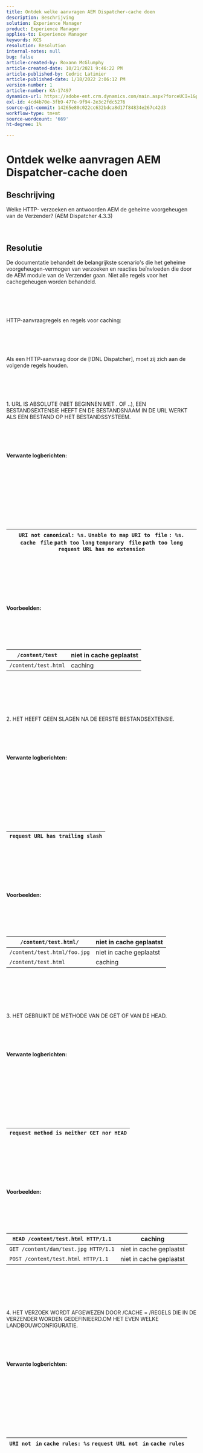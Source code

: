 ```yaml
---
title: Ontdek welke aanvragen AEM Dispatcher-cache doen
description: Beschrijving
solution: Experience Manager
product: Experience Manager
applies-to: Experience Manager
keywords: KCS
resolution: Resolution
internal-notes: null
bug: false
article-created-by: Roxann McGlumphy
article-created-date: 10/21/2021 9:46:22 PM
article-published-by: Cedric Latimier
article-published-date: 1/18/2022 2:06:12 PM
version-number: 1
article-number: KA-17497
dynamics-url: https://adobe-ent.crm.dynamics.com/main.aspx?forceUCI=1&pagetype=entityrecord&etn=knowledgearticle&id=2af16250-b832-ec11-b6e5-000d3a5ba97a
exl-id: 4cd4b70e-3fb9-477e-9f94-2e3c2fdc5276
source-git-commit: 14265e80c022cc632bdca8d17f84834e267c42d3
workflow-type: tm+mt
source-wordcount: '669'
ht-degree: 1%

---
```


# Ontdek welke aanvragen AEM Dispatcher-cache doen

## Beschrijving

Welke HTTP- verzoeken en antwoorden AEM de geheime voorgeheugen van de Verzender? (AEM Dispatcher 4.3.3)<br><br><br>

## Resolutie


De documentatie behandelt de belangrijkste scenario&#39;s die het geheime voorgeheugen-vermogen van verzoeken en reacties beïnvloeden die door de AEM module van de Verzender gaan. Niet alle regels voor het cachegeheugen worden behandeld.
<br><br><br><br> <br><br>HTTP-aanvraagregels en regels voor caching:<br><br><br><br> <br><br>
Als een HTTP-aanvraag door de [!DNL Dispatcher], moet zij zich aan de volgende regels houden.
<br><br><br><br> <br><br>1. URL IS ABSOLUTE (NIET BEGINNEN MET . OF ..), EEN BESTANDSEXTENSIE HEEFT EN DE BESTANDSNAAM IN DE URL WERKT ALS EEN BESTAND OP HET BESTANDSSYSTEEM.<br><br><br><br> <br><br>
<b>Verwante logberichten:</b>
<br><br><br><br><br> <br><br> <br><br><br><br>

| `URI not canonical: %s.` `Unable to map URI to ` `file` `: %s.` `cache ` `file` `path too long` `temporary ` `file` `path too long` `request URL has no extension` |
| --- |

<br><br><br><br><br> <br><br>
<b>Voorbeelden:</b>
<br><br><br><br> <br><br>

| `/content/test` | niet in cache geplaatst |
| --- | --- |
| `/content/test.html` | caching |

<br><br><br><br> <br><br>2. HET HEEFT GEEN SLAGEN NA DE EERSTE BESTANDSEXTENSIE.<br><br><br><br> <br><br>
<b>Verwante logberichten:</b>
<br><br><br><br><br> <br><br> <br><br><br><br>

| `request URL has trailing slash` |
| --- |

<br><br><br><br><br> <br><br>
<b>Voorbeelden:</b>
<br><br><br><br> <br><br>

| `/content/test.html/` | niet in cache geplaatst |
| --- | --- |
| `/content/test.html/foo.jpg` | niet in cache geplaatst |
| `/content/test.html` | caching |

<br><br><br><br> <br><br>3. HET GEBRUIKT DE METHODE VAN DE GET OF VAN DE HEAD.<br><br><br><br> <br><br>
<b>Verwante logberichten:</b>
<br><br><br><br><br> <br><br> <br><br><br><br>

| `request method is neither GET nor HEAD` |
| --- |

<br><br><br><br><br> <br><br>
<b>Voorbeelden:</b>
<br><br><br><br> <br><br>

| `HEAD /content/test.html HTTP/1.1` | caching |
| --- | --- |
| `GET /content/dam/test.jpg HTTP/1.1` | niet in cache geplaatst |
| `POST /content/test.html HTTP/1.1` | niet in cache geplaatst |

<br><br><br><br> <br><br>4. HET VERZOEK WORDT AFGEWEZEN DOOR /CACHE = /REGELS DIE IN DE VERZENDER WORDEN GEDEFINIEERD.OM HET EVEN WELKE LANDBOUWCONFIGURATIE.<br><br><br><br> <br><br>
<b>Verwante logberichten:</b>
<br><br><br><br><br> <br><br> <br><br><br><br>

| `URI not ` `in` `cache rules: %s` `request URL not ` `in` `cache rules` |
| --- |

<br><br><br><br><br> <br><br>
<b>Voorbeelden:</b>
<br><br><br><br> <br><br>

| Het landbouwbedrijf heeft /cache = /rules en een verzoek wordt ontvangen voor <b>/content/test.html</b><br><br>/cache<br><br>&amp;accolade;<br><br>...<br><br>/rules<br><br>&amp;accolade;<br><br>/0001 &amp;accolade;<br><br>type &quot;deny&quot;<br><br>glob &quot;\*&quot;<br><br>&amp;Bron;<br><br>&amp;Bron; | niet in cache geplaatst |
| --- | --- |
| Het landbouwbedrijf heeft /cache = /rules en een verzoek wordt ontvangen voor <b>/content/test.html</b><br><br>/cache<br><br>&amp;accolade;<br><br>...<br><br>/rules<br><br>&amp;accolade;<br><br>/0001 &amp;accolade;<br><br>type &quot;allow&quot;<br><br>glob &quot;\*&quot;<br><br>&amp;Bron;<br><br>&amp;Bron; | caching |

<br><br><br><br> <br><br>5. HET HTTP-VERZOEK BEVAT GEEN VERGUNNINGSAANWIJZING OF BEVAT DE KOPTEKST, MAAR /ALLOWAUTHORIZED WORDT INGESTELD OP 1 IN DE BEDRIJFSAANDUIDING.<br><br><br><br> <br><br>
<b>Verwante logberichten:</b>
<br><br><br><br><br> <br><br> <br><br><br><br>

| `request contains authorization` |
| --- |

<br><br><br><br><br> <br><br>
<b>Voorbeelden:</b>
<br><br><br><br> <br><br>

| HTTP-aanvraag:<br><br>GET /content/test.html HTTP/1.1<br>  Autorisatie: Basic YWxhZGRpbjpvcGVuc2VzYW1l<br><br>dispatcher.any farm /cache = /allowAuthorized configuratie:<br><br>/cache&amp;segment;<br>    /allowAuthorized &quot;0&quot;<br>  &amp;Bron; | niet in cache geplaatst |
| --- | --- |
| HTTP-aanvraag:<br><br>GET /content/test.html HTTP/1.1<br>  Autorisatie: Basic YWxhZGRpbjpvcGVuc2VzYW1l<br><br>dispatcher.any farm /cache = /allowAuthorized configuratie:<br><br>/cache&amp;segment;<br>    /allowAuthorized &quot;1&quot;<br>  &amp;Bron; | caching |

<br><br><br><br> <br><br>6. HET HTTP-VERZOEK BEVAT AANMELDINGSTEKEN OF VERGUNNINGCOOKIE IN DE COOKIE HEADER OF BEVAT EEN VAN DEZE COOKIES EN/ALLOWAUTHORIZED WORDT INGESTELD OP 1 IN DE BEDRIJFSAANDUIDING.<br><br><br><br> <br><br>
<b>Verwante logberichten:</b>
<br><br><br><br><br> <br><br> <br><br><br><br>

| `request contains authorization` |
| --- |

<br><br><br><br><br> <br><br>
<b>Voorbeelden:</b>
<br><br><br><br> <br><br>
<b>Verwante logberichten:</b>
<br><br><br><br> <br><br>
<b>Voorbeelden:</b>
<br><br><br><br> <br><br>

| HTTP-aanvraag:<br><br>GET /content/test.html HTTP/1.1<br>  Koekje: login-token=...<br><br>dispatcher.any farm /cache = /allowAuthorized configuratie:<br><br>/cache&amp;segment;<br>    /allowAuthorized &quot;0&quot;<br>  &amp;Bron; | niet in cache geplaatst |
| --- | --- |
| HTTP-aanvraag:<br><br>GET /content/test.html HTTP/1.1<br>  Koekje: authentication=YWxhZGRpbjpvcGVuc2VzYW1l<br><br>dispatcher.any farm /cache = /allowAuthorized configuratie:<br><br>/cache&amp;segment;<br>    /allowAuthorized &quot;0&quot;<br>  &amp;Bron; | niet in cache geplaatst |
| HTTP-aanvraag:<br><br>GET /content/test.html HTTP/1.1<br>  Koekje: login-token=...<br><br>dispatcher.any farm /cache = /allowAuthorized configuratie:<br><br>/cache&amp;segment;<br>    /allowAuthorized &quot;1&quot;<br>  &amp;Bron; | caching |

<br><br><br><br> <br><br>7. ER IS EEN QUERYSTRING PARAMETER IN URL EN DE PARAMETER WORDT TOEGESTAAN OM TE WORDEN GENEGEERD VIA DE CONFIGURATIE VAN HET FARM /IGNOREURLPARAMS.<br><br><br><br> <br><br>
<b>Verwante logberichten:</b>
<br><br><br><br><br> <br><br> <br><br><br><br>

| `request contains a query string` |
| --- |

<br><br><br><br><br> <br><br>
<b>Voorbeelden:</b>
<br><br><br><br> <br><br>

| HTTP-aanvraag:<br><br>GET /content/test.html?test=1 HTTP/1.1<br><br>Configuratie bedrijf/cache:<br><br>/ignoreUrlParams&amp;accolade;<br>     /0001 &amp;accolade; /type &quot;allow&quot; /glob &quot;\*&quot;&amp;breuk; <br>  &amp;Bron; | caching |
| --- | --- |
| HTTP-aanvraag:<br><br>GET /content/test.html?test=1 HTTP/1.1<br><br>Configuratie bedrijf/cache:<br><br>/ignoreUrlParams&amp;accolade;<br>     /0001 &amp;accolade; /type &quot;deny&quot; /glob &quot;\*&quot;&amp;breuk; <br>     /0001 &amp;accolade; /type &quot;allow&quot; /glob &quot;test&quot;&amp;breuk;<br>  &amp;Bron; | caching |
| HTTP-aanvraag:<br><br>GET /content/test.html?test=1 HTTP/1.1<br><br>dispatcher.any farm /cache = /allowAuthorized configuratie:<br><br>/ignoreUrlParams&amp;accolade;<br>     /0001 &amp;accolade; /type &quot;deny&quot; /glob &quot;\*&quot;&amp;breuk; <br>     /0001 &amp;accolade; /type &quot;allow&quot; /glob &quot;q&quot; &amp;trace;<br>  &amp;Bron; | niet in cache geplaatst |

<br><br><br><br> <br><br>HTTP-regels voor reacties en caching:<br><br><br><br> <br><br>
De HTTP-reactie die door AEM wordt geretourneerd, is cacheable als aan de volgende criteria wordt voldaan.
<br><br><br><br> <br><br>1. DE VERZENDER KAN EEN REACTIE VAN 200 OK VERZENDEN EN ONTVANGEN VAN ÉÉN VAN DE GEDEFINIEERDE &quot;RENDERS&quot;.<br><br><br><br><br><br>
Opmerking:

Indien niet [/timeout](https://helpx.adobe.com/experience-manager/dispatcher/using/dispatcher-configuration.html#DefiningPageRenderersrenders) is ingesteld op `/renders` of is ingesteld op <b>0</b> dan zou het eeuwig op een verbinding aan de AEM instantie wachten zelfs als de instantie neer is.


<br><br><br><br> <br><br>
<b>Verwante logberichten:</b>
<br><br><br><br><br> <br><br> <br><br><br><br>

| `Unable to send request to remote server.` `Unable to receive response from remote server.` `Remote server returned: %s` `No backend available.` |
| --- |

<br><br><br><br><br> <br><br>
<b>Voorbeelden:</b>
<br><br><br><br> <br><br>

| HTTP-aanvraag:<br><br>200 OK | caching |
| --- | --- |
| HTTP-aanvraag:<br><br>404 pagina niet gevonden | niet in cache geplaatst |

<br><br><br><br> <br><br>2. GEEN VAN DEZE REACTIEKOPPELERS IS AANWEZIG IN DE REACTIE:<br><br><br><br> <br><br>
- <b>`Dispatcher: no-cache`</b>
- <b>`Cache-control: no-cache`</b>
- <b>`Pragma: no-cache`</b>

<br><br><br><br> <br><br>
<b>Verwante logberichten:</b>
<br><br><br><br><br> <br><br> <br><br><br><br>

| `Backend forbids caching: %s, sent: %s"` `response contains no_cache` |
| --- |

<br><br><br><br><br> <br><br>
<b>Voorbeelden:</b>
<br><br><br><br> <br><br>

| HTTP-respons:<br><br>200 OK<br>  Dispatcher: geen cache | niet in cache geplaatst |
| --- | --- |
| HTTP-respons:<br><br>200 OK<br>  Cachebeheer: geen cache | niet in cache geplaatst |
| HTTP-respons:<br><br>200 OK<br>  Pragma: geen cache | niet in cache geplaatst |
| HTTP-respons:<br><br>200 OK | caching |

<br><br><br><br> <br><br>3. DE WAARDE VOOR DE INHOUDSLENGTE IS GROTER DAN NUL-BYTES.<br><br><br><br> <br><br>
<b>Verwante logberichten:</b>
<br><br><br><br><br> <br><br> <br><br><br><br>

| `response content length is zero` |
| --- |

<br><br><br><br><br> <br><br>
<b>Voorbeelden:</b>
<br><br><br><br> <br><br>

| HTTP-respons:<br><br>200 OK<br>  Content-Length: 0 | niet in cache geplaatst |
| --- | --- |
| HTTP-respons:<br><br>200 OK<br>  Content-Length: 3120 | caching |
